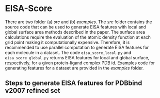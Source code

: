 # EISA-Score

There are two folder (a) *src* and (b) *examples*. The *src* folder contains the source code that can be used to generate EISA features with local and global surface area methods described in the paper. The surface area calculations require the evaluation of the atomic density function at each grid point making it computationally expensive. Therefore, it is recommended to use parallel computation to generate EISA features for each molecule in a dataset. The code `eisa_score_local.py` and `eisa_score_global.py` returns EISA features for local and global surface, respectively, for a given protein-ligand complex PDB id. Examples code for generating features for a dataset are provided in the *examples* folder.

## Steps to generate EISA features for PDBbind v2007 refined set

